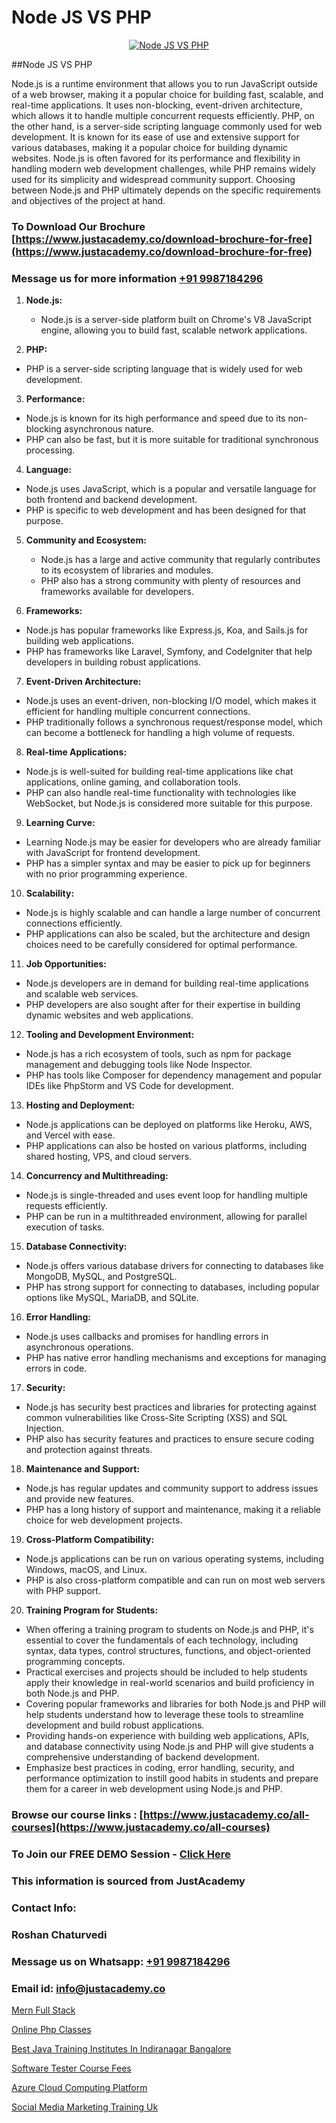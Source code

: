 # Node JS VS PHP

<p align="center">
  <a href="https://justacademy.co/course-detail/php-training">
    <img src="https://justacademy.co/storage2/course_image/1676637155_course_image.webp" alt="Node JS VS PHP">
  </a>
</p>
##Node JS VS PHP

Node.js is a runtime environment that allows you to run JavaScript outside of a web browser, making it a popular choice for building fast, scalable, and real-time applications. It uses non-blocking, event-driven architecture, which allows it to handle multiple concurrent requests efficiently. PHP, on the other hand, is a server-side scripting language commonly used for web development. It is known for its ease of use and extensive support for various databases, making it a popular choice for building dynamic websites. Node.js is often favored for its performance and flexibility in handling modern web development challenges, while PHP remains widely used for its simplicity and widespread community support. Choosing between Node.js and PHP ultimately depends on the specific requirements and objectives of the project at hand.
### To Download Our Brochure [https://www.justacademy.co/download-brochure-for-free](https://www.justacademy.co/download-brochure-for-free)
### Message us for more information [+91 9987184296](https://api.whatsapp.com/send?phone=919987184296)
1) **Node.js:**
   - Node.js is a server-side platform built on Chrome's V8 JavaScript engine, allowing you to build fast, scalable network applications.
  
2) **PHP:**
  - PHP is a server-side scripting language that is widely used for web development.

3) **Performance:**
  - Node.js is known for its high performance and speed due to its non-blocking asynchronous nature.
  - PHP can also be fast, but it is more suitable for traditional synchronous processing.

4) **Language:**
  - Node.js uses JavaScript, which is a popular and versatile language for both frontend and backend development.
  - PHP is specific to web development and has been designed for that purpose.

5) **Community and Ecosystem:**
   - Node.js has a large and active community that regularly contributes to its ecosystem of libraries and modules.
   - PHP also has a strong community with plenty of resources and frameworks available for developers.

6) **Frameworks:**
  - Node.js has popular frameworks like Express.js, Koa, and Sails.js for building web applications.
  - PHP has frameworks like Laravel, Symfony, and CodeIgniter that help developers in building robust applications.

7) **Event-Driven Architecture:**
  - Node.js uses an event-driven, non-blocking I/O model, which makes it efficient for handling multiple concurrent connections.
  - PHP traditionally follows a synchronous request/response model, which can become a bottleneck for handling a high volume of requests.

8) **Real-time Applications:**
  - Node.js is well-suited for building real-time applications like chat applications, online gaming, and collaboration tools.
  - PHP can also handle real-time functionality with technologies like WebSocket, but Node.js is considered more suitable for this purpose.

9) **Learning Curve:**
  - Learning Node.js may be easier for developers who are already familiar with JavaScript for frontend development.
  - PHP has a simpler syntax and may be easier to pick up for beginners with no prior programming experience.

10) **Scalability:**
  - Node.js is highly scalable and can handle a large number of concurrent connections efficiently.
  - PHP applications can also be scaled, but the architecture and design choices need to be carefully considered for optimal performance.

11) **Job Opportunities:**
  - Node.js developers are in demand for building real-time applications and scalable web services.
  - PHP developers are also sought after for their expertise in building dynamic websites and web applications.

12) **Tooling and Development Environment:**
  - Node.js has a rich ecosystem of tools, such as npm for package management and debugging tools like Node Inspector.
  - PHP has tools like Composer for dependency management and popular IDEs like PhpStorm and VS Code for development.

13) **Hosting and Deployment:**
  - Node.js applications can be deployed on platforms like Heroku, AWS, and Vercel with ease.
  - PHP applications can also be hosted on various platforms, including shared hosting, VPS, and cloud servers.

14) **Concurrency and Multithreading:**
  - Node.js is single-threaded and uses event loop for handling multiple requests efficiently.
  - PHP can be run in a multithreaded environment, allowing for parallel execution of tasks.

15) **Database Connectivity:**
  - Node.js offers various database drivers for connecting to databases like MongoDB, MySQL, and PostgreSQL.
  - PHP has strong support for connecting to databases, including popular options like MySQL, MariaDB, and SQLite.

16) **Error Handling:**
  - Node.js uses callbacks and promises for handling errors in asynchronous operations.
  - PHP has native error handling mechanisms and exceptions for managing errors in code.

17) **Security:**
  - Node.js has security best practices and libraries for protecting against common vulnerabilities like Cross-Site Scripting (XSS) and SQL Injection.
  - PHP also has security features and practices to ensure secure coding and protection against threats.

18) **Maintenance and Support:**
  - Node.js has regular updates and community support to address issues and provide new features.
  - PHP has a long history of support and maintenance, making it a reliable choice for web development projects.

19) **Cross-Platform Compatibility:**
  - Node.js applications can be run on various operating systems, including Windows, macOS, and Linux.
  - PHP is also cross-platform compatible and can run on most web servers with PHP support.

20) **Training Program for Students:**
   - When offering a training program to students on Node.js and PHP, it's essential to cover the fundamentals of each technology, including syntax, data types, control structures, functions, and object-oriented programming concepts.
   - Practical exercises and projects should be included to help students apply their knowledge in real-world scenarios and build proficiency in both Node.js and PHP.
   - Covering popular frameworks and libraries for both Node.js and PHP will help students understand how to leverage these tools to streamline development and build robust applications.
   - Providing hands-on experience with building web applications, APIs, and database connectivity using Node.js and PHP will give students a comprehensive understanding of backend development.
   - Emphasize best practices in coding, error handling, security, and performance optimization to instill good habits in students and prepare them for a career in web development using Node.js and PHP.

### Browse our course links : [https://www.justacademy.co/all-courses](https://www.justacademy.co/all-courses) 
### To Join our FREE DEMO Session - [Click Here](https://www.justacademy.co/register-for-course-demo)


### This information is sourced from JustAcademy
### Contact Info:
### Roshan Chaturvedi
### Message us on Whatsapp: [+91 9987184296](https://api.whatsapp.com/send?phone=919987184296)
### Email id: [info@justacademy.co](mailto:info@justacademy.co)
                
[Mern Full Stack](https://www.linkedin.com/pulse/mern-full-stack-justacademy-boston-zjn9c/)

[Online Php Classes](https://www.linkedin.com/pulse/online-php-classes-justacademy-kolkata-zlf0e?trackingId=ABv73Yaw%2FSjIbHkvVgrv5Q%3D%3D&lipi=urn%3Ali%3Apage%3Ad_flagship3_company_admin%3BZ3buGVXtSt2MpOd2OMz6cQ%3D%3D)

[Best Java Training Institutes In Indiranagar Bangalore](https://medium.com/@abhidnya.1068/best-java-training-institutes-in-indiranagar-bangalore-80c6d2fee9d4)

[Software Tester Course Fees](https://medium.com/@sagarawat89/software-tester-course-fees-48a88a8ca10e)

[Azure Cloud Computing Platform](https://justacademyin.github.io/justacademy/azure-cloud-computing-platform)

[Social Media Marketing Training Uk](https://justacademyin.github.io/justacademy/social-media-marketing-training-uk)

